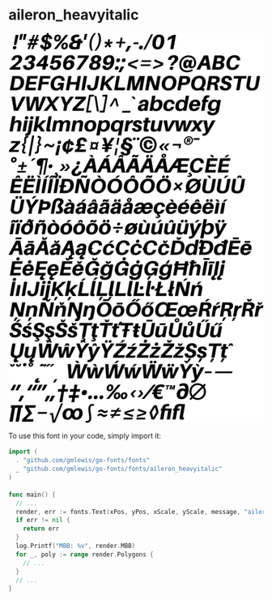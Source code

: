 # aileron_heavyitalic

![aileron_heavyitalic](aileron_heavyitalic.png)

To use this font in your code, simply import it:

```go
import (
  . "github.com/gmlewis/go-fonts/fonts"
  _ "github.com/gmlewis/go-fonts/fonts/aileron_heavyitalic"
)

func main() {
  // ...
  render, err := fonts.Text(xPos, yPos, xScale, yScale, message, "aileron_heavyitalic", Center)
  if err != nil {
    return err
  }
  log.Printf("MBB: %v", render.MBB)
  for _, poly := range render.Polygons {
    // ...
  }
  // ...
}
```
